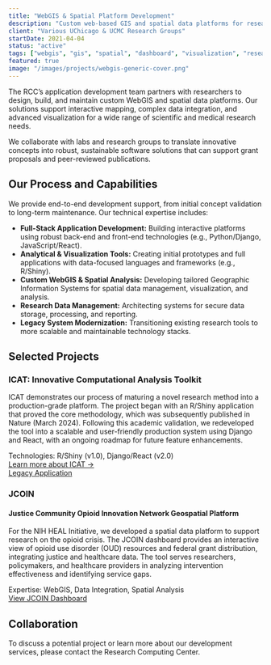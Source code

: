 ```yaml
---
title: "WebGIS & Spatial Platform Development"
description: "Custom web-based GIS and spatial data platforms for research, featuring interactive mapping, data integration, and advanced visualization."
client: "Various UChicago & UCMC Research Groups"
startDate: 2021-04-04
status: "active"
tags: ["webgis", "gis", "spatial", "dashboard", "visualization", "research"]
featured: true
image: "/images/projects/webgis-generic-cover.png"
---
```


The RCC’s application development team partners with researchers to design, build, and maintain custom WebGIS and spatial data platforms. Our solutions support interactive mapping, complex data integration, and advanced visualization for a wide range of scientific and medical research needs.

We collaborate with labs and research groups to translate innovative concepts into robust, sustainable software solutions that can support grant proposals and peer-reviewed publications.

## Our Process and Capabilities
We provide end-to-end development support, from initial concept validation to long-term maintenance. Our technical expertise includes:

- **Full-Stack Application Development:** Building interactive platforms using robust back-end and front-end technologies (e.g., Python/Django, JavaScript/React).
- **Analytical & Visualization Tools:** Creating initial prototypes and full applications with data-focused languages and frameworks (e.g., R/Shiny).
- **Custom WebGIS & Spatial Analysis:** Developing tailored Geographic Information Systems for spatial data management, visualization, and analysis.
- **Research Data Management:** Architecting systems for secure data storage, processing, and reporting.
- **Legacy System Modernization:** Transitioning existing research tools to more scalable and maintainable technology stacks.

## Selected Projects

### ICAT: Innovative Computational Analysis Toolkit
ICAT demonstrates our process of maturing a novel research method into a production-grade platform. The project began with an R/Shiny application that proved the core methodology, which was subsequently published in Nature (March 2024). Following this academic validation, we redeveloped the tool into a scalable and user-friendly production system using Django and React, with an ongoing roadmap for future feature enhancements.

Technologies: R/Shiny (v1.0), Django/React (v2.0)  
[Learn more about ICAT →](/projects/icat)  
[Legacy Application](https://icat.rcc.uchicago.edu/)

### JCOIN
#### Justice Community Opioid Innovation Network Geospatial Platform
For the NIH HEAL Initiative, we developed a spatial data platform to support research on the opioid crisis. The JCOIN dashboard provides an interactive view of opioid use disorder (OUD) resources and federal grant distribution, integrating justice and healthcare data. The tool serves researchers, policymakers, and healthcare providers in analyzing intervention effectiveness and identifying service gaps.

Expertise: WebGIS, Data Integration, Spatial Analysis  
[View JCOIN Dashboard](https://oudcj-funding-map.rcc.uchicago.edu/)

## Collaboration
To discuss a potential project or learn more about our development services, please contact the Research Computing Center.
